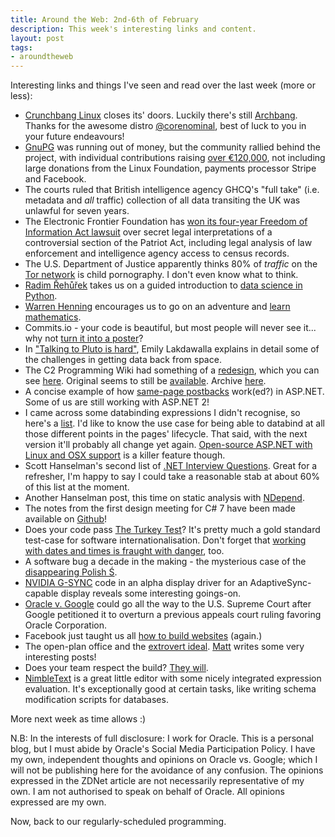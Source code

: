 ```yaml
---
title: Around the Web: 2nd-6th of February
description: This week's interesting links and content.
layout: post
tags:
- aroundtheweb
---
```


Interesting links and things I've seen and read over the last week (more or less):

* [Crunchbang Linux][crunchbanglinux] closes its' doors. Luckily there's still [Archbang][archbanglinux]. Thanks for the awesome distro [@corenominal][core-nominal], best of luck to you in your future endeavours!
* [GnuPG][gnupg-donations] was running out of money, but the community rallied behind the project, with individual contributions raising [over €120,000][gnupg-donations-after], not including large donations from the Linux Foundation, payments processor Stripe and Facebook.
* The courts ruled that British intelligence agency GHCQ's "full take" (i.e. metadata and *all* traffic) collection of all data transiting the UK was unlawful for seven years.
* The Electronic Frontier Foundation has [won its four-year Freedom of Information Act lawsuit][eff-legal-basis-for-spying] over secret legal interpretations of a controversial section of the Patriot Act, including legal analysis of law enforcement and intelligence agency access to census records.
* The U.S. Department of Justice apparently thinks 80% of *traffic* on the [Tor network][doj-tor-traffic] is child pornography. I don't even know what to think.
* [Radim Řehůřek][radim] takes us on a guided introduction to [data science in Python][python-data-science].
* [Warren Henning][warren-henning] encourages us to go on an adventure and [learn mathematics][adventures-in-mathematics].
* Commits.io - your code is beautiful, but most people will never see it... why not [turn it into a poster][commits-io]?
* In ["Talking to Pluto is hard"][talking-to-pluto], Emily Lakdawalla explains in detail some of the challenges in getting data back from space.
* The C2 Programming Wiki had something of a [redesign][c2-redesign], which you can see [here][c2-new]. Original seems to still be [available][c2-original]. Archive [here][c2-archive].
* A concise example of how [same-page postbacks][aspnet-postback] work(ed?) in ASP.NET. Some of us are still working with ASP.NET 2!
* I came across some databinding expressions I didn't recognise, so here's a [list][aspnet-databinding]. I'd like to know the use case for being able to databind at all those different points in the pages' lifecycle. That said, with the next version it'll probably all change yet again. [Open-source ASP.NET with Linux and OSX support][aspnet-five-on-docker] is a killer feature though.
* Scott Hanselman's second list of [.NET Interview Questions][dotnet-interviewquestions]. Great for a refresher, I'm happy to say I could take a reasonable stab at about 60% of this list at the moment.
* Another Hanselman post, this time on static analysis with [NDepend][hanselman-ndepend].
* The notes from the first design meeting for C# 7 have been made available on [Github][c-sharp-design-notes]! 
* Does your code pass [The Turkey Test][turkey-test]? It's pretty much a gold standard test-case for software internationalisation. Don't forget that [working with dates and times is fraught with danger][nodatime-blog], too.
* A software bug a decade in the making - the mysterious case of the [disappearing Polish Ś][polish-s-bug].
* [NVIDIA G-SYNC][nvidia-gsync] code in an alpha display driver for an AdaptiveSync-capable display reveals some interesting goings-on.
* [Oracle v. Google][oracle-v-google] could go all the way to the U.S. Supreme Court after Google petitioned it to overturn a previous appeals court ruling favoring Oracle Corporation.
* Facebook just taught us all [how to build websites][facebook] (again.)
* The open-plan office and the [extrovert ideal][extroverts]. [Matt][matt-blodgett] writes some very interesting posts!
* Does your team respect the build? [They will][siren-of-shame].
* [NimbleText][nimble] is a great little editor with some nicely integrated expression evaluation. It's exceptionally good at certain tasks, like writing schema modification scripts for databases.

More next week as time allows :)

N.B: In the interests of full disclosure: I work for Oracle. This is a personal blog, but I must abide by Oracle's Social Media Participation Policy. I have my own, independent thoughts and opinions on Oracle vs. Google; which I will not be publishing here for the avoidance of any confusion. The opinions expressed in the ZDNet article are not necessarily representative of my own. I am not authorised to speak on behalf of Oracle. All opinions expressed are my own.

Now, back to our regularly-scheduled programming.

[facebook]: https://medium.com/@ericflo/facebook-just-taught-us-all-how-to-build-websites-51f1e7e996f2
[extroverts]: http://www.mattblodgett.com/2015/02/the-open-plan-office-and-extrovert-ideal.html
[siren-of-shame]: http://www.sirenofshame.com/
[crunchbanglinux]: http://crunchbang.org/forums/viewtopic.php?id=38916
[archbanglinux]: http://wiki.archbang.org/index.php?title=Main_Page
[core-nominal]: https://twitter.com/corenominal
[python-data-science]: http://radimrehurek.com/data_science_python/
[radim]: https://twitter.com/radimrehurek
[gnupg-donations]: http://www.propublica.org/article/the-worlds-email-encryption-software-relies-on-one-guy-who-is-going-broke
[gnupg-donations-after]: https://www.gnupg.org
[mass-surveillance-unlawful]: http://www.theguardian.com/uk-news/2015/feb/06/gchq-mass-internet-surveillance-unlawful-court-nsa
[warren-henning]: https://medium.com/@warrenhenning
[adventures-in-mathematics]: https://medium.com/@warrenhenning/a-software-engineers-adventures-in-learning-mathematics-62140c59e5c
[commits-io]: https://commits.io/#
[talking-to-pluto]: http://www.planetary.org/blogs/emily-lakdawalla/2015/01300800-talking-to-pluto-is-hard.html
[aspnet-postback]: http://www.evagoras.com/2011/02/10/how-postback-works-in-asp-net/
[dotnet-interviewquestions]: http://www.hanselman.com/blog/WhatGreatNETDevelopersOughtToKnowMoreNETInterviewQuestions.aspx
[turkey-test]: http://www.moserware.com/2008/02/does-your-code-pass-turkey-test.html
[nodatime-blog]: http://blog.nodatime.org/2011/08/what-wrong-with-datetime-anyway.html
[polish-s-bug]: https://medium.com/medium-eng/the-curious-case-of-disappearing-polish-s-fa398313d4df
[nvidia-gsync]: http://mobile.slashdot.org/comments.pl?sid=6890701&cid=48966895
[oracle-v-google]: http://www.zdnet.com/article/oracle-v-google-could-end-up-in-the-u-s-supreme-court/#ftag=RSSbaffb68
[matt-blodgett]: http://www.mattblodgett.com/
[nimble]: http://nimbletext.com/
[c2-redesign]: http://blog.talles.me/whats-with-the-new-c2-wiki.html
[c2-new]: http://c2.fed.wiki.org/
[c2-original]: http://c2.com/cgi/wiki
[c2-archive]: https://archive.org/details/c2.com-wiki_201501
[hanselman-ndepend]: http://www.hanselman.com/blog/ExitingTheZoneOfPainStaticAnalysisWithNDepend.aspx
[aspnet-databinding]: https://msdn.microsoft.com/en-us/library/ms178366(v=vs.140).aspx
[aspnet-five-on-docker]: blog.markrendle.net/fun-with-asp-net-5-linux-docker-part-3/
[eff-legal-basis-for-spying]: https://www.eff.org/press/releases/eff-wins-battle-over-secret-legal-opinions-government-spying
[tamper-resistant-nail-polish]: http://www.wired.com/2013/12/better-data-security-nail-polish/
[doj-tor-traffic]: http://www.wired.com/2015/01/department-justice-80-percent-tor-traffic-child-porn/
[c-sharp-design-notes]: https://github.com/dotnet/roslyn/issues/98